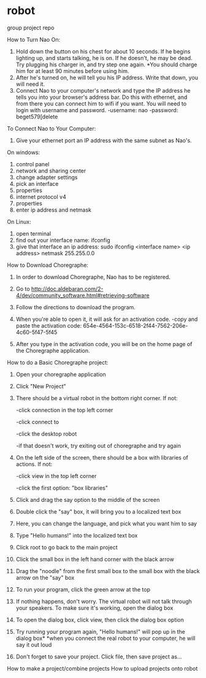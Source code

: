 # robot
group project repo

How to Turn Nao On:
1. Hold down the button on his chest for about 10 seconds. If he begins lighting up, and starts talking, he is on. If he doesn't, he may be dead. Try plugging his charger in, and try step one again.
        *You should charge him for at least 90 minutes before using him. 
2. After he's turned on, he will tell you his IP address. Write that down, you will need it.
3. Connect Nao to your computer's network and type the IP address he tells you into your browser's address bar. Do this with ethernet, and from there you can connect him to wifi if you want. You will need to login with username and password. 
       -username: nao
       -password: beget579\[delete
       
    
To Connect Nao to Your Computer:
1. Give your ethernet port an IP address with the same subnet as Nao's.

On windows:
1. control panel
2. network and sharing center
3. change adapter settings
4. pick an interface
5. properties
6. internet protocol v4
7. properties
8. enter ip address and netmask

On Linux:
1. open terminal
2. find out your interface name:
    ifconfig
3. give that interface an ip address:
    sudo ifconfig \<interface name\> \<ip address\> netmask 255.255.0.0

How to Download Choregraphe:
1. In order to download Choregraphe, Nao has to be registered.
2. Go to http://doc.aldebaran.com/2-4/dev/community_software.html#retrieving-software
3. Follow the directions to download the program.
4. When you're able to open it, it will ask for an activation code.
    -copy and paste the activation code: 654e-4564-153c-6518-2f44-7562-206e-4c60-5f47-5f45

5. After you type in the activation code, you will be on the home page of the Choregraphe application. 

How to do a Basic Choregraphe project:
1. Open your choregraphe application
2. Click "New Project"
3. There should be a virtual robot in the bottom right corner. If not:

    -click connection in the top left corner
        
    -click connect to
        
    -click the desktop robot
        
    -if that doesn't work, try exiting out of choregraphe and try again
        
4. On the left side of the screen, there should be a box with libraries of actions. If not:

    -click view in the top left corner
        
    -click the first option: "box libraries"
        
5. Click and drag the say option to the middle of the screen
6. Double click the "say" box, it will bring you to a localized text box
7. Here, you can change the language, and pick what you want him to say
8. Type "Hello humans!" into the localized text box
9. Click root to go back to the main project
10. Click the small box in the left hand corner with the black arrow
11. Drag the "noodle" from the first small box to the small box with the black arrow on the "say" box
12. To run your program, click the green arrow at the top
13. If nothing happens, don't worry. The virtual robot will not talk through your speakers. To make sure it's working, open the dialog box
14. To open the dialog box, click view, then click the dialog box option
15. Try running your program again, "Hello humans!" will pop up in the dialog box*
    *when you connect the real robot to your computer, he will say it out loud
16. Don't forget to save your project. Click file, then save project as...




How to make a project/combine projects
How to upload projects onto robot
